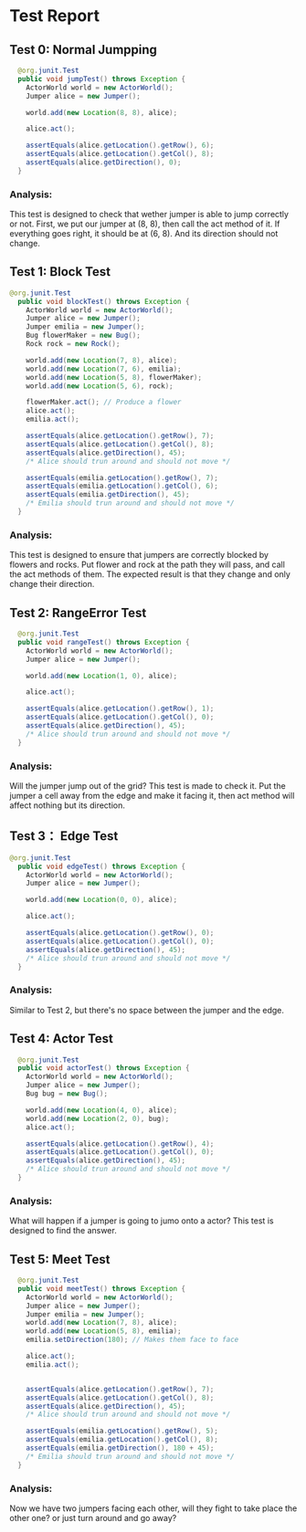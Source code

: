 # Test Report

## Test 0: Normal Jumpping

```java
  @org.junit.Test
  public void jumpTest() throws Exception {
    ActorWorld world = new ActorWorld();
    Jumper alice = new Jumper();

    world.add(new Location(8, 8), alice);

    alice.act();

    assertEquals(alice.getLocation().getRow(), 6);
    assertEquals(alice.getLocation().getCol(), 8);
    assertEquals(alice.getDirection(), 0); 
  }
```

### Analysis:

This test is designed to check that wether jumper is able to jump correctly or not. First, we put our jumper at (8, 8), then call the act method of it. If everything goes right, it should be at (6, 8). And its direction should not change.

## Test 1: Block Test

```java
@org.junit.Test
  public void blockTest() throws Exception {
    ActorWorld world = new ActorWorld();
    Jumper alice = new Jumper();
    Jumper emilia = new Jumper();
    Bug flowerMaker = new Bug();
    Rock rock = new Rock();

    world.add(new Location(7, 8), alice);
    world.add(new Location(7, 6), emilia);
    world.add(new Location(5, 8), flowerMaker);
    world.add(new Location(5, 6), rock);

    flowerMaker.act(); // Produce a flower
    alice.act();
    emilia.act();

    assertEquals(alice.getLocation().getRow(), 7);
    assertEquals(alice.getLocation().getCol(), 8);
    assertEquals(alice.getDirection(), 45); 
    /* Alice should trun around and should not move */

    assertEquals(emilia.getLocation().getRow(), 7);
    assertEquals(emilia.getLocation().getCol(), 6);
    assertEquals(emilia.getDirection(), 45); 
    /* Emilia should trun around and should not move */
  }
```

### Analysis:

This test is designed to ensure that jumpers are correctly blocked by flowers and rocks. Put flower and rock at the path they will pass, and call the act methods of them. The expected result is that they change and only change their direction.

## Test 2: RangeError Test

```java
  @org.junit.Test
  public void rangeTest() throws Exception {
    ActorWorld world = new ActorWorld();
    Jumper alice = new Jumper();

    world.add(new Location(1, 0), alice);

    alice.act();

    assertEquals(alice.getLocation().getRow(), 1);
    assertEquals(alice.getLocation().getCol(), 0);
    assertEquals(alice.getDirection(), 45); 
    /* Alice should trun around and should not move */
  }
```

### Analysis:

Will the jumper jump out of the grid? This test is made to check it. Put the jumper a cell away from the edge and make it facing it, then act method will affect nothing but its direction.

## Test 3： Edge Test

```java
@org.junit.Test
  public void edgeTest() throws Exception {
    ActorWorld world = new ActorWorld();
    Jumper alice = new Jumper();

    world.add(new Location(0, 0), alice);

    alice.act();

    assertEquals(alice.getLocation().getRow(), 0);
    assertEquals(alice.getLocation().getCol(), 0);
    assertEquals(alice.getDirection(), 45); 
    /* Alice should trun around and should not move */
  }
```

### Analysis:

Similar to Test 2, but there's no space between the jumper and the edge.

## Test 4: Actor Test

```java
  @org.junit.Test
  public void actorTest() throws Exception {
    ActorWorld world = new ActorWorld();
    Jumper alice = new Jumper();
    Bug bug = new Bug();

    world.add(new Location(4, 0), alice);
    world.add(new Location(2, 0), bug);
    alice.act();

    assertEquals(alice.getLocation().getRow(), 4);
    assertEquals(alice.getLocation().getCol(), 0);
    assertEquals(alice.getDirection(), 45); 
    /* Alice should trun around and should not move */
  }
```

### Analysis:

What will happen if a jumper is going to jumo onto a actor? This test is designed to find the answer.

## Test 5: Meet Test

```java
  @org.junit.Test
  public void meetTest() throws Exception {
    ActorWorld world = new ActorWorld();
    Jumper alice = new Jumper();
    Jumper emilia = new Jumper();
    world.add(new Location(7, 8), alice);
    world.add(new Location(5, 8), emilia);
    emilia.setDirection(180); // Makes them face to face

    alice.act();
    emilia.act();


    assertEquals(alice.getLocation().getRow(), 7);
    assertEquals(alice.getLocation().getCol(), 8);
    assertEquals(alice.getDirection(), 45); 
    /* Alice should trun around and should not move */

    assertEquals(emilia.getLocation().getRow(), 5);
    assertEquals(emilia.getLocation().getCol(), 8);
    assertEquals(emilia.getDirection(), 180 + 45); 
    /* Emilia should trun around and should not move */
  }
```

### Analysis:

Now we have two jumpers facing each other, will they fight to take place the other one? or just turn around and go away?
